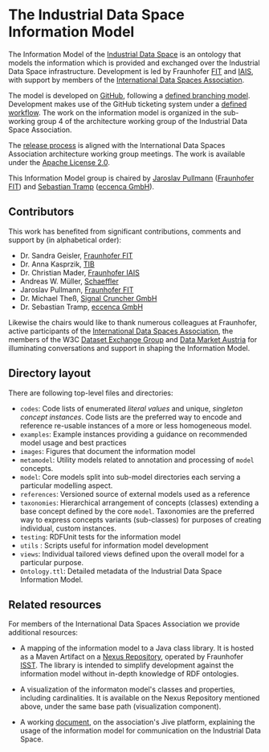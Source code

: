# The Industrial Data Space Information Model

The Information Model of the [Industrial Data Space](https://industrialdataspace.org) is an ontology that models the information which is provided and exchanged over
the Industrial Data Space infrastructure. Development is led by Fraunhofer [FIT](https://www.fit.fraunhofer.de/en) and [IAIS](https://www.iais.fraunhofer.de/en), with support by members of the [International Data Spaces Association](https://www.internationaldataspaces.org/).

The model is developed on [GitHub](https://github.com/IndustrialDataSpace/InformationModel), following a [defined branching model](CONTRIBUTING.md). Development makes use of
the GitHub ticketing system under a [defined workflow](images/Issue_Lifecycle.jpg). The work on the information model is organized in the sub-working group 4 of the architecture 
working group of the Industrial Data Space Association.

The [release process](images/Release_process.jpg) is aligned with the International Data Spaces Association architecture
working group meetings. The work is available under the [Apache License 2.0](https://github.com/IndustrialDataSpace/InformationModel/blob/master/LICENSE).

This Information Model group is chaired by [Jaroslav Pullmann](https://github.com/jpullmann) ([Fraunhofer FIT](https://www.fit.fraunhofer.de/)) and [Sebastian Tramp](https://sebastian.tramp.name) ([eccenca GmbH](https://www.eccenca.com)).

## Contributors

This work has benefited from significant contributions, comments and support by (in alphabetical order):

- Dr. Sandra Geisler, [Fraunhofer FIT](https://www.fit.fraunhofer.de/en)
- Dr. Anna Kasprzik, [TIB](https://www.tib.eu/en)
- Dr. Christian Mader, [Fraunhofer IAIS](https://www.iais.fraunhofer.de/en)
- Andreas W. Müller, [Schaeffler](https://www.schaeffler.de/content.schaeffler.de/en/)
- Jaroslav Pullmann, [Fraunhofer FIT](https://www.fit.fraunhofer.de/en)
- Dr. Michael Theß, [Signal Cruncher GmbH](https://signal-cruncher.com/)
- Dr. Sebastian Tramp, [eccenca GmbH](https://www.eccenca.com)

Likewise the chairs would like to thank numerous colleagues at Fraunhofer, active participants of the
[International Data Spaces Association](https://www.internationaldataspaces.org/en/), the members of the
W3C [Dataset Exchange Group](https://www.w3.org/2017/dxwg/wiki/Main_Page) and [Data Market Austria](https://datamarket.at/en/) for
illuminating conversations and support in shaping the Information Model.

## Directory layout

There are following top-level files and directories:

- `codes`: Code lists of enumerated *literal values* and unique, *singleton concept instances*. Code lists are the preferred way to encode and reference re-usable instances of a more or less homogeneous model.
- `examples`: Example instances providing a guidance on recommended model usage and best practices
- `images`: Figures that document the information model
- `metamodel`: Utility models related to annotation and processing of `model` concepts.
- `model`: Core models split into sub-model directories each serving a particular modelling aspect.
- `references`: Versioned source of external models used as a reference
- `taxonomies`: Hierarchical arrangement of concepts (classes) extending a base concept defined by the core `model`. Taxonomies are the preferred way to express concepts variants (sub-classes) for purposes of creating individual, custom instances.
- `testing`: RDFUnit tests for the information model
- `utils` : Scripts useful for information model development
- `views`: Individual tailored views defined upon the overall model for a particular purpose.
- `Ontology.ttl`: Detailed metadata of the Industrial Data Space Information Model.

## Related resources

For members of the International Data Spaces Association we provide additional resources: 

- A mapping of the information model to a Java class library. It is hosted as a Maven Artifact on a
[Nexus Repository](https://mvn.isst.fraunhofer.de/nexus/#browse/browse:ids-local:de%2Ffraunhofer%2Fiais%2Feis%2Fids%2Finfomodel), 
operated by Fraunhofer [ISST](https://www.isst.fraunhofer.de/). The library is intended to simplify development against
the information model without in-depth knowledge of RDF ontologies.

- A visualization of the informaton model's classes and properties, including cardinalities. It is available on the
Nexus Repository mentioned above, under the same base path (visualization component).

- A working [document](https://industrialdataspace.jiveon.com/docs/DOC-1817), on the association's Jive platform, explaining
the usage of the information model for communication on the Industrial Data Space. 



